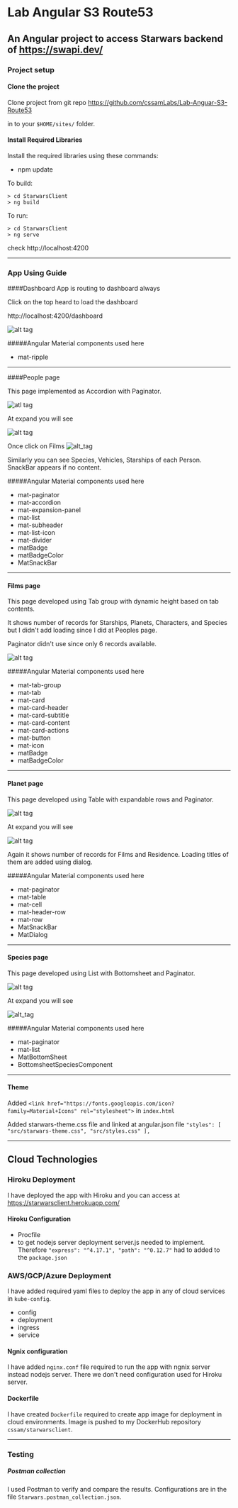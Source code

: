 # Lab Angular S3 Route53

## An Angular project to access Starwars backend of https://swapi.dev/ 

### Project setup

#### Clone the project

Clone project from git repo https://github.com/cssamLabs/Lab-Anguar-S3-Route53

in to your `$HOME/sites/` folder.

#### Install Required Libraries

Install the required libraries using these commands:
* npm update

To build:
```
> cd StarwarsClient
> ng build 
```

To run:
```
> cd StarwarsClient
> ng serve 
```
check http://localhost:4200

---

### App Using Guide

####Dashboard
App is routing to dashboard always

Click on the top heard to load the dashboard

http://localhost:4200/dashboard

![alt tag](https://user-images.githubusercontent.com/6191308/127857830-c65ac94a-f7c9-453b-8738-d72afdb870df.png)

#####Angular Material components used here
* mat-ripple

----

####People page

This page implemented as Accordion with Paginator.

![atl tag](https://user-images.githubusercontent.com/6191308/127858461-ee65e0f5-554e-423b-890e-f1e339ec1659.png)

At expand you will see

![alt tag](https://user-images.githubusercontent.com/6191308/127859547-f99c798a-f56a-44fa-ba1a-03489b538ec7.png)

Once click on Films
![alt_tag](https://user-images.githubusercontent.com/6191308/127859776-5f5f0ebd-47e4-47e4-8e99-f9cdcb2d2987.png)

Similarly you can see Species, Vehicles, Starships of each Person. SnackBar appears if no content.

#####Angular Material components used here
* mat-paginator
* mat-accordion
* mat-expansion-panel
* mat-list
* mat-subheader
* mat-list-icon
* mat-divider
* matBadge
* matBadgeColor
* MatSnackBar


---

#### Films page

This page developed using Tab group with dynamic height based on tab contents.

It shows number of records for Starships, Planets, Characters, and Species but I didn't add loading since I did at Peoples page. 

Paginator didn't use since only 6 records available.

![alt tag](https://user-images.githubusercontent.com/6191308/127862049-de20efd6-3fc3-4f15-91c9-1eb130eb30db.png)

#####Angular Material components used here
* mat-tab-group
* mat-tab
* mat-card
* mat-card-header
* mat-card-subtitle
* mat-card-content
* mat-card-actions
* mat-button
* mat-icon
* matBadge
* matBadgeColor

---

#### Planet page

This page developed using Table with expandable rows and Paginator.

![alt tag](https://user-images.githubusercontent.com/6191308/127865210-7da79298-bb1e-44a4-81bf-5960ffec13ff.png)

At expand you will see

![alt tag](https://user-images.githubusercontent.com/6191308/127865379-f07374a0-c890-44f2-832d-6cf48c146cb4.png)

Again it shows number of records for Films and Residence. Loading titles of them are added using dialog.

#####Angular Material components used here
* mat-paginator
* mat-table
* mat-cell
* mat-header-row
* mat-row
* MatSnackBar
* MatDialog

---

#### Species page

This page developed using List with Bottomsheet and Paginator.

![alt tag](https://user-images.githubusercontent.com/6191308/128227961-0c5f5d2d-02d5-4465-855f-0a179200f2ad.png)

At expand you will see

![alt_tag](https://user-images.githubusercontent.com/6191308/128227436-3c072019-0d81-40fa-8e9d-28e773297658.png)

#####Angular Material components used here

* mat-paginator
* mat-list
* MatBottomSheet
* BottomsheetSpeciesComponent
---

#### Theme

Added
`<link href="https://fonts.googleapis.com/icon?family=Material+Icons" rel="stylesheet">`
in `index.html`

Added starwars-theme.css file and linked at angular.json file `"styles": [
"src/starwars-theme.css",
"src/styles.css"
],`

---

## Cloud Technologies

### Hiroku Deployment

I have deployed the app with Hiroku and you can access at https://starwarsclient.herokuapp.com/

#### Hiroku Configuration

* Procfile
* to get nodejs server deployment server.js needed to implement. Therefore 
  `"express": "^4.17.1",
  "path": "^0.12.7"` 
  had to added to the `package.json`
  
### AWS/GCP/Azure Deployment

I have added required yaml files to deploy the app in any of cloud services in
`kube-config`.
* config
* deployment
* ingress
* service

#### Ngnix configuration

I have added `nginx.conf` file required to run the app with ngnix server instead nodejs server. There we don't need configuration used for Hiroku server.

#### Dockerfile
I have created `Dockerfile` required to create app image for deployment in cloud environments. Image is pushed to my DockerHub repository `cssam/starwarsclient`.

---

### Testing

##### Postman collection

I used Postman to verify and compare the results. Configurations are in the file `Starwars.postman_collection.json`.


